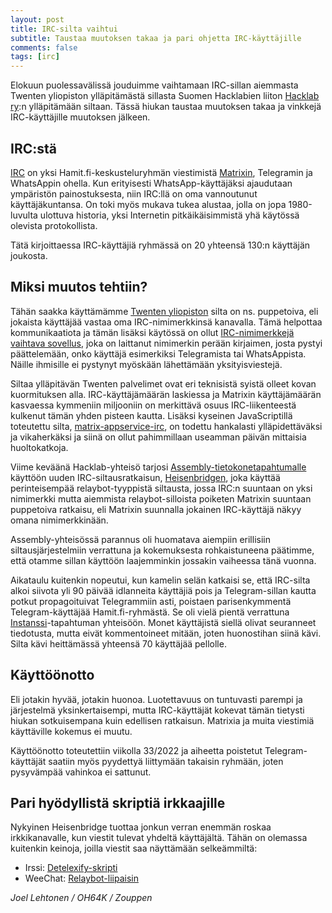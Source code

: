 ```yaml
---
layout: post
title: IRC-silta vaihtui
subtitle: Taustaa muutoksen takaa ja pari ohjetta IRC-käyttäjille
comments: false
tags: [irc]
---
```


Elokuun puolessavälissä jouduimme vaihtamaan IRC-sillan aiemmasta
Twenten yliopiston ylläpitämästä sillasta Suomen Hacklabien liiton
[Hacklab ry](https://hacklab.fi/):n ylläpitämään siltaan. Tässä hiukan
taustaa muutoksen takaa ja vinkkejä IRC-käyttäjille muutoksen jälkeen.

## IRC:stä

[IRC](https://en.wikipedia.org/wiki/Internet_Relay_Chat) on yksi
Hamit.fi-keskusteluryhmän viestimistä [Matrixin](https://matrix.org/),
Telegramin ja WhatsAppin ohella. Kun erityisesti WhatsApp-käyttäjäksi
ajaudutaan ympäristön painostuksesta, niin IRC:llä on oma vannoutunut
käyttäjäkuntansa. On toki myös mukava tukea alustaa, jolla on jopa
1980-luvulta ulottuva historia, yksi Internetin pitkäikäisimmistä yhä
käytössä olevista protokollista.

Tätä kirjoittaessa IRC-käyttäjiä ryhmässä on 20 yhteensä 130:n käyttäjän
joukosta.

## Miksi muutos tehtiin?

Tähän saakka käyttämämme [Twenten
yliopiston](https://www.snt.utwente.nl/en/service/matrix) silta on
ns. puppetoiva, eli jokaista käyttäjää vastaa oma IRC-nimimerkkinsä
kanavalla. Tämä helpottaa kommunikaatiota ja tämän lisäksi käytössä on
ollut [IRC-nimimerkkejä vaihtava
sovellus](https://github.com/HacklabJKL/matrix-irc-nick/), joka on
laittanut nimimerkin perään kirjaimen, josta pystyi päättelemään, onko
käyttäjä esimerkiksi Telegramista tai WhatsAppista. Näille ihmisille
ei pystynyt myöskään lähettämään yksityisviestejä.

Siltaa ylläpitävän Twenten palvelimet ovat eri teknisistä syistä
olleet kovan kuormituksen alla. IRC-käyttäjämäärän laskiessa ja
Matrixin käyttäjämäärän kasvaessa kymmeniin miljooniin on merkittävä
osuus IRC-liikenteestä kulkenut tämän yhden pisteen kautta. Lisäksi
kyseinen JavaScriptillä toteutettu silta,
[matrix-appservice-irc](https://github.com/matrix-org/matrix-appservice-irc),
on todettu hankalasti ylläpidettäväksi ja vikaherkäksi ja siinä on
ollut pahimmillaan useamman päivän mittaisia huoltokatkoja.

Viime keväänä Hacklab-yhteisö tarjosi
[Assembly-tietokonetapahtumalle](https://assembly.org/) käyttöön uuden
IRC-siltausratkaisun,
[Heisenbridgen](https://github.com/hifi/heisenbridge), joka käyttää
perinteisempää relaybot-tyyppistä siltausta, jossa IRC:n suuntaan on
yksi nimimerkki mutta aiemmista relaybot-silloista poiketen Matrixin
suuntaan puppetoiva ratkaisu, eli Matrixin suunnalla jokainen
IRC-käyttäjä näkyy omana nimimerkkinään.

Assembly-yhteisössä parannus oli huomatava aiempiin erillisiin
siltausjärjestelmiin verrattuna ja kokemuksesta rohkaistuneena
päätimme, että otamme sillan käyttöön laajemminkin jossakin vaiheessa
tänä vuonna.

Aikataulu kuitenkin nopeutui, kun kamelin selän katkaisi
se, että IRC-silta alkoi siivota yli 90 päivää idlanneita käyttäjiä
pois ja Telegram-sillan kautta potkut propagoituivat Telegrammiin
asti, poistaen parisenkymmentä Telegram-käyttäjää
Hamit.fi-ryhmästä. Se oli vielä pientä verrattuna
[Instanssi](https://instanssi.org/)-tapahtuman yhteisöön. Monet
käyttäjistä siellä olivat seuranneet tiedotusta, mutta eivät
kommentoineet mitään, joten huonostihan siinä kävi. Silta kävi
heittämässä yhteensä 70 käyttäjää pellolle.

## Käyttöönotto

Eli jotakin hyvää, jotakin huonoa. Luotettavuus on tuntuvasti parempi
ja järjestelmä yksinkertaisempi, mutta IRC-käyttäjät kokevat tämän
tietysti hiukan sotkuisempana kuin edellisen ratkaisun. Matrixia ja
muita viestimiä käyttäville kokemus ei muutu.

Käyttöönotto toteutettiin viikolla 33/2022 ja aiheetta poistetut
Telegram-käyttäjät saatiin myös pyydettyä liittymään takaisin ryhmään,
joten pysyvämpää vahinkoa ei sattunut.

## Pari hyödyllistä skriptiä irkkaajille

Nykyinen Heisenbridge tuottaa jonkun verran enemmän roskaa
irkkikanavalle, kun viestit tulevat yhdeltä käyttäjältä. Tähän on
olemassa kuitenkin keinoja, joilla viestit saa näyttämään selkeämmiltä:

* Irssi: [Detelexify-skripti](https://github.com/zouppen/irssi-detelexify/)
* WeeChat: [Relaybot-liipaisin](https://github.com/weechat/weechat/wiki/Triggers#relaybot)

*Joel Lehtonen / OH64K / Zouppen*
